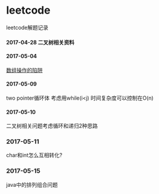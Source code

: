 # leetcode
leetcode解题记录
#### 2017-04-28 二叉树相关资料

#### 2017-05-04
[数组操作的陷阱](http://wiki.jikexueyuan.com/project/java-enhancement/java-thirtysix.html)

#### 2017-05-09
two pointer循环体 考虑用while(i<j) 时间复杂度可以控制在O(n)

#### 2017-05-10
二叉树相关问题考虑循环和递归2种思路

### 2017-05-11
char和int怎么互相转化?

### 2017-05-15
java中的排列组合问题